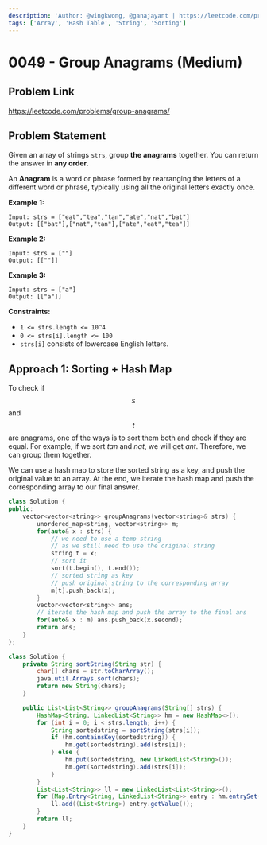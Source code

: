 ```yaml
---
description: 'Author: @wingkwong, @ganajayant | https://leetcode.com/problems/group-anagrams/'
tags: ['Array', 'Hash Table', 'String', 'Sorting']
---
```


# 0049 - Group Anagrams (Medium)

## Problem Link

https://leetcode.com/problems/group-anagrams/

## Problem Statement

Given an array of strings `strs`, group **the anagrams** together. You can return the answer in **any order**.

An **Anagram** is a word or phrase formed by rearranging the letters of a different word or phrase, typically using all the original letters exactly once.

**Example 1:**

```
Input: strs = ["eat","tea","tan","ate","nat","bat"]
Output: [["bat"],["nat","tan"],["ate","eat","tea"]]
```

**Example 2:**

```
Input: strs = [""]
Output: [[""]]
```

**Example 3:**

```
Input: strs = ["a"]
Output: [["a"]]
```

**Constraints:**

* `1 <= strs.length <= 10^4`
* `0 <= strs[i].length <= 100`
* `strs[i]` consists of lowercase English letters.

## Approach 1: Sorting + Hash Map

To check if $$s$$ and $$t$$ are anagrams, one of the ways is to sort them both and check if they are equal. For example, if we sort $tan$ and $nat$, we will get $ant$. Therefore, we can group them together.

We can use a hash map to store the sorted string as a key, and push the original value to an array. At the end, we iterate the hash map and push the corresponding array to our final answer.

<Tabs>
<TabItem value="cpp" label="C++">
<SolutionAuthor name="@wingkwong"/>

```cpp
class Solution {
public:
    vector<vector<string>> groupAnagrams(vector<string>& strs) {
        unordered_map<string, vector<string>> m;
        for(auto& x : strs) {
            // we need to use a temp string
            // as we still need to use the original string
            string t = x;
            // sort it 
            sort(t.begin(), t.end());
            // sorted string as key
            // push original string to the corresponding array
            m[t].push_back(x);
        }
        vector<vector<string>> ans;
        // iterate the hash map and push the array to the final ans
        for(auto& x : m) ans.push_back(x.second);
        return ans;
    }
};
```
</TabItem>
<TabItem value="java" label="Java">
<SolutionAuthor name="@ganajayant"/>

```java
class Solution {
    private String sortString(String str) {
        char[] chars = str.toCharArray();
        java.util.Arrays.sort(chars);
        return new String(chars);
    }

    public List<List<String>> groupAnagrams(String[] strs) {
        HashMap<String, LinkedList<String>> hm = new HashMap<>();
        for (int i = 0; i < strs.length; i++) {
            String sortedstring = sortString(strs[i]);
            if (hm.containsKey(sortedstring)) {
                hm.get(sortedstring).add(strs[i]);
            } else {
                hm.put(sortedstring, new LinkedList<String>());
                hm.get(sortedstring).add(strs[i]);
            }
        }
        List<List<String>> ll = new LinkedList<List<String>>();
        for (Map.Entry<String, LinkedList<String>> entry : hm.entrySet()) {
            ll.add((List<String>) entry.getValue());
        }
        return ll;
    }
}
```
</TabItem>
</Tabs>